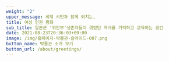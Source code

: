 ```yaml
---
weight: "2"
upper_message: 세계 시민과 함께 외치는,
title: 여성 인권 평화
sub_title: 일본군 '위안부'생존자들이 겪었던 역사를 기억하고 교육하는 공간
date: 2021-08-23T20:36:03+09:00
image: /img/홈페이지-박물관-슬라이드-007.png
button_name: 박물관 소개 보기
button_url: /about/greetings/
---
```


